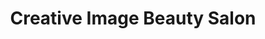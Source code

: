 ---
title: "Creative Image Beauty Salon"
url: /dearborn/creative-image-beauty-salon/
shop: Friseur
---